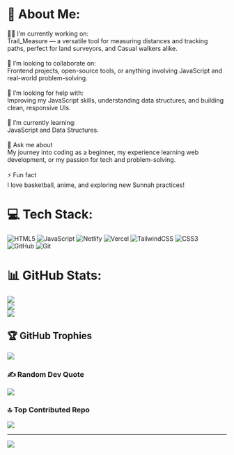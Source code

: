 # 💫 About Me:
🔭🔭 I’m currently working on:<br>Trail_Measure — a versatile tool for measuring distances and tracking paths, perfect for land surveyors, and Casual walkers alike. <br> <br>👯 I’m looking to collaborate on:<br>Frontend projects, open-source tools, or anything involving JavaScript and real-world problem-solving.<br><br>🤝 I’m looking for help with:<br>Improving my JavaScript skills, understanding data structures, and building clean, responsive UIs.<br><br>🌱 I’m currently learning:<br>JavaScript and Data Structures.<br><br>💬 Ask me about<br>My journey into coding as a beginner, my experience learning web development, or my passion for tech and problem-solving.<br><br>⚡ Fun fact<br>I love basketball, anime, and exploring new Sunnah practices!

# 💻 Tech Stack:
![HTML5](https://img.shields.io/badge/html5-%23E34F26.svg?style=for-the-badge&logo=html5&logoColor=white) ![JavaScript](https://img.shields.io/badge/javascript-%23323330.svg?style=for-the-badge&logo=javascript&logoColor=%23F7DF1E) ![Netlify](https://img.shields.io/badge/netlify-%23000000.svg?style=for-the-badge&logo=netlify&logoColor=#00C7B7) ![Vercel](https://img.shields.io/badge/vercel-%23000000.svg?style=for-the-badge&logo=vercel&logoColor=white) ![TailwindCSS](https://img.shields.io/badge/tailwindcss-%2338B2AC.svg?style=for-the-badge&logo=tailwind-css&logoColor=white) ![CSS3](https://img.shields.io/badge/css3-%231572B6.svg?style=for-the-badge&logo=css3&logoColor=white) ![GitHub](https://img.shields.io/badge/github-%23121011.svg?style=for-the-badge&logo=github&logoColor=white) ![Git](https://img.shields.io/badge/git-%23F05033.svg?style=for-the-badge&logo=git&logoColor=white)
# 📊 GitHub Stats:
![](https://github-readme-stats.vercel.app/api?username=Abdulhakeem010&theme=dark&hide_border=false&include_all_commits=false&count_private=false)<br/>
![](https://nirzak-streak-stats.vercel.app/?user=Abdulhakeem010&theme=dark&hide_border=false)<br/>
![](https://github-readme-stats.vercel.app/api/top-langs/?username=Abdulhakeem010&theme=dark&hide_border=false&include_all_commits=false&count_private=false&layout=compact)

## 🏆 GitHub Trophies
![](https://github-profile-trophy.vercel.app/?username=Abdulhakeem010&theme=radical&no-frame=false&no-bg=true&margin-w=4)

### ✍️ Random Dev Quote
![](https://quotes-github-readme.vercel.app/api?type=vetical&theme=gruvbox)

### 🔝 Top Contributed Repo
![](https://github-contributor-stats.vercel.app/api?username=Abdulhakeem010&limit=5&theme=shadow_green&combine_all_yearly_contributions=true)

---
[![](https://visitcount.itsvg.in/api?id=Abdulhakeem010&icon=4&color=3)](https://visitcount.itsvg.in)

<!-- Proudly created with GPRM ( https://gprm.itsvg.in ) -->
